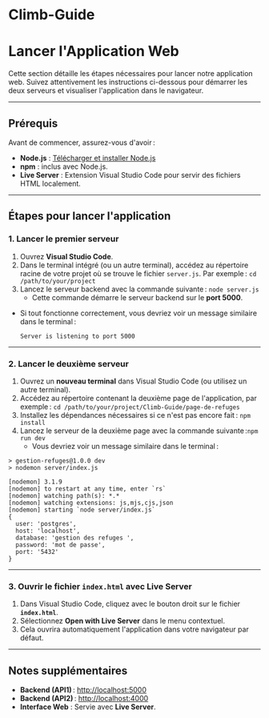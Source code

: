 # Climb-Guide
# Lancer l'Application Web

Cette section détaille les étapes nécessaires pour lancer notre application web. Suivez attentivement les instructions ci-dessous pour démarrer les deux serveurs et visualiser l'application dans le navigateur.

---

## Prérequis

Avant de commencer, assurez-vous d'avoir :
- **Node.js** : [Télécharger et installer Node.js](https://nodejs.org/)
- **npm** : inclus avec Node.js.
- **Live Server** : Extension Visual Studio Code pour servir des fichiers HTML localement.

---

## Étapes pour lancer l'application

### 1. Lancer le premier serveur 
1. Ouvrez **Visual Studio Code**.
2. Dans le terminal intégré (ou un autre terminal), accédez au répertoire racine de votre projet où se trouve le fichier `server.js`. Par exemple : ```cd /path/to/your/project```
3. Lancez le serveur backend avec la commande suivante : ```node server.js ```
   - Cette commande démarre le serveur backend sur le **port 5000**.
- Si tout fonctionne correctement, vous devriez voir un message similaire dans le terminal :
  ```
  Server is listening to port 5000
  ```

---


### 2. Lancer le deuxième serveur 
1. Ouvrez un **nouveau terminal** dans Visual Studio Code (ou utilisez un autre terminal).
2. Accédez au répertoire contenant la deuxième page de l'application, par exemple : ```cd /path/to/your/project/Climb-Guide/page-de-refuges```
3. Installez les dépendances nécessaires si ce n'est pas encore fait : ```npm install```
4. Lancez le serveur de la deuxième page avec la commande suivante :```npm run dev```
   - Vous devriez voir un message similaire dans le terminal :
  ```
  > gestion-refuges@1.0.0 dev
  > nodemon server/index.js

  [nodemon] 3.1.9
  [nodemon] to restart at any time, enter `rs`
  [nodemon] watching path(s): *.*
  [nodemon] watching extensions: js,mjs,cjs,json
  [nodemon] starting `node server/index.js`
  {
    user: 'postgres',
    host: 'localhost',
    database: 'gestion des refuges ',
    password: 'mot de passe',
    port: '5432'
  }
  ```

---
### 3. Ouvrir le fichier `index.html` avec Live Server
1. Dans Visual Studio Code, cliquez avec le bouton droit sur le fichier **`index.html`**.
2. Sélectionnez **Open with Live Server** dans le menu contextuel.
3. Cela ouvrira automatiquement l'application dans votre navigateur par défaut.
---
## Notes supplémentaires
- **Backend (API1)** : [http://localhost:5000](http://localhost:5000)
- **Backend (API2)** : [http://localhost:4000](http://localhost:4000)
- **Interface Web** : Servie avec **Live Server**.






